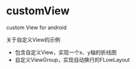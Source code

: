 # customView
custom View for android

关于自定义View的示例

* 包含自定义View，实现一个x、y轴的折线图
* 自定义ViewGroup，实现自动换行的FLowLayout

